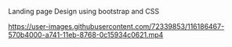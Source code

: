 Landing page Design using bootstrap and CSS

https://user-images.githubusercontent.com/72339853/116186467-570b4000-a741-11eb-8768-0c15934c0621.mp4
